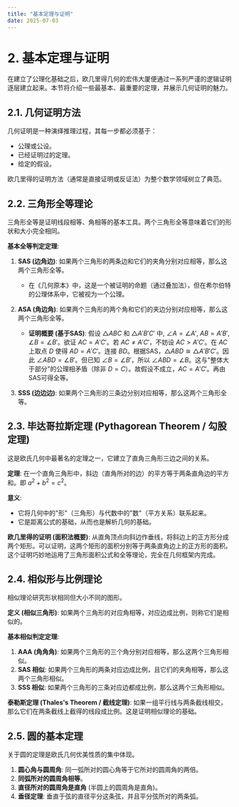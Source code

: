 ```yaml
---
title: "基本定理与证明"
date: 2025-07-03
---
```


# 2. 基本定理与证明

在建立了公理化基础之后，欧几里得几何的宏伟大厦便通过一系列严谨的逻辑证明逐层建立起来。本节将介绍一些最基本、最重要的定理，并展示几何证明的魅力。

## 2.1. 几何证明方法

几何证明是一种演绎推理过程，其每一步都必须基于：

- 公理或公设。
- 已经证明过的定理。
- 给定的假设。

欧几里得的证明方法（通常是直接证明或反证法）为整个数学领域树立了典范。

## 2.2. 三角形全等理论

三角形全等是证明线段相等、角相等的基本工具。两个三角形全等意味着它们的形状和大小完全相同。

**基本全等判定定理**:

1. **SAS (边角边)**: 如果两个三角形的两条边和它们的夹角分别对应相等，那么这两个三角形全等。
    - 在《几何原本》中，这是一个被证明的命题（通过叠加法），但在希尔伯特的公理体系中，它被视为一个公理。

2. **ASA (角边角)**: 如果两个三角形的两个角和它们的夹边分别对应相等，那么这两个三角形全等。
    - **证明概要 (基于SAS)**: 假设 $\triangle ABC$ 和 $\triangle A'B'C'$ 中, $\angle A = \angle A'$, $AB = A'B'$, $\angle B = \angle B'$。欲证 $AC = A'C'$。若 $AC \neq A'C'$，不妨设 $AC > A'C'$。在 $AC$ 上取点 $D$ 使得 $AD=A'C'$。连接 $BD$。根据SAS，$\triangle ABD \cong \triangle A'B'C'$。因此 $\angle ABD = \angle B'$。但已知 $\angle B = \angle B'$，所以 $\angle ABD = \angle B$。这与"整体大于部分"的公理相矛盾（除非 $D=C$）。故假设不成立，$AC = A'C'$。再由SAS可得全等。

3. **SSS (边边边)**: 如果两个三角形的三条边分别对应相等，那么这两个三角形全等。

## 2.3. 毕达哥拉斯定理 (Pythagorean Theorem / 勾股定理)

这是欧氏几何中最著名的定理之一，它建立了直角三角形三边之间的关系。

**定理**: 在一个直角三角形中，斜边（直角所对的边）的平方等于两条直角边的平方和。即 $a^2 + b^2 = c^2$。

**意义**:

- 它将几何中的"形"（三角形）与代数中的"数"（平方关系）联系起来。
- 它是距离公式的基础，从而也是解析几何的基础。

**欧几里得的证明 (面积法概要)**:
从直角顶点向斜边作垂线，将斜边上的正方形分成两个矩形。可以证明，这两个矩形的面积分别等于两条直角边上的正方形的面积。这个证明巧妙地运用了三角形面积公式和全等理论，完全在几何框架内完成。

## 2.4. 相似形与比例理论

相似理论研究形状相同但大小不同的图形。

**定义 (相似三角形)**: 如果两个三角形的对应角相等，对应边成比例，则称它们是相似的。

**基本相似判定定理**:

1. **AAA (角角角)**: 如果两个三角形的三个角分别对应相等，那么这两个三角形相似。
2. **SAS 相似**: 如果两个三角形的两条对应边成比例，且它们的夹角相等，那么这两个三角形相似。
3. **SSS 相似**: 如果两个三角形的三条对应边都成比例，那么这两个三角形相似。

**泰勒斯定理 (Thales's Theorem / 截线定理)**:
如果一组平行线与两条截线相交，那么它们在两条截线上截得的线段成比例。这是证明相似理论的基础。

## 2.5. 圆的基本定理

关于圆的定理是欧氏几何优美性质的集中体现。

1. **圆心角与圆周角**: 同一弧所对的圆心角等于它所对的圆周角的两倍。
2. **同弧所对的圆周角相等**。
3. **直径所对的圆周角是直角** (半圆上的圆周角是直角)。
4. **垂径定理**: 垂直于弦的直径平分这条弦，并且平分弦所对的两条弧。
